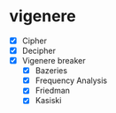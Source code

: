 # vigenere
- [x] Cipher
- [x] Decipher
- [x] Vigenere breaker
  - [x] Bazeries
  - [x] Frequency Analysis
  - [x] Friedman
  - [x] Kasiski
